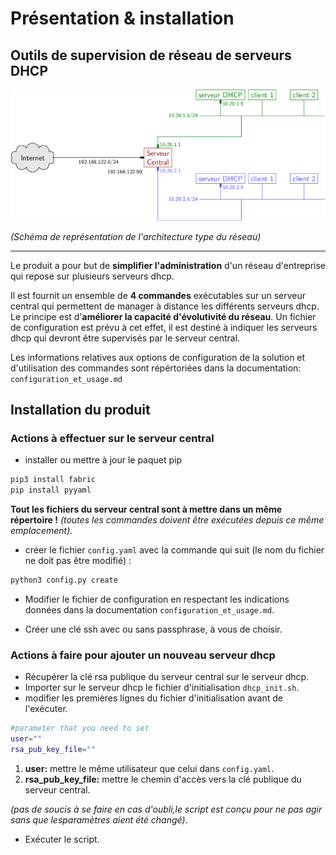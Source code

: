 # Présentation & installation
## Outils de supervision de réseau de serveurs DHCP
![Schéma du réseau d'exemple](image.png)

*(Schéma de représentation de l'architecture type du réseau)*

---
Le produit a pour but de **simplifier l'administration** d'un réseau d'entreprise qui repose sur plusieurs serveurs dhcp.

Il est fournit un ensemble de **4 commandes** exécutables sur un serveur central qui permettent de manager à distance les différents serveurs dhcp.
Le principe est d'**améliorer la capacité d'évolutivité du réseau**.
Un fichier de configuration est prévu à cet effet, il est destiné à indiquer les serveurs dhcp qui devront être supervisés par le serveur central.

Les informations relatives aux options de configuration de la solution et d'utilisation des commandes sont répértoriées dans la documentation:  `configuration_et_usage.md`
## Installation du produit
### Actions à effectuer sur le serveur central
- installer ou mettre à jour le paquet pip

```bash
pip3 install fabric
pip install pyyaml
```
**Tout les fichiers du serveur central sont à mettre dans un même répertoire !**
*(toutes les commandes doivent être exécutées depuis ce même emplacement).*

- créer le fichier `config.yaml` avec la commande qui suit (le nom du fichier ne doit pas être modifié) :
```bash
python3 config.py create
```
- Modifier le fichier de configuration en respectant les indications données dans la documentation `configuration_et_usage.md`.

- Créer une clé ssh avec ou sans passphrase, à vous de choisir.
### Actions à faire pour ajouter un nouveau serveur dhcp
- Récupérer la clé rsa publique du serveur central sur le serveur dhcp.
- Importer sur le serveur dhcp le fichier d'initialisation `dhcp_init.sh`.
- modifier les premières lignes du fichier d'initialisation avant de l'exécuter.
```bash
#parameter that you need to set
user=""
rsa_pub_key_file=""
```
1. **user:** mettre le même utilisateur que celui dans `config.yaml`.
2. **rsa_pub_key_file:** mettre le chemin d'accès vers la clé publique du serveur central.

*(pas de soucis à se faire en cas d'oubli,le script est conçu pour ne pas agir sans que lesparamètres aient été changé)*.

- Exécuter le script.

